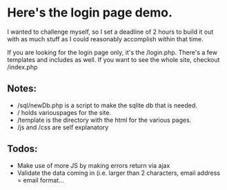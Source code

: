 # Here's the login page demo. #

I wanted to challenge myself, so I set a deadline of 2 hours to build it out with as much stuff as I could reasonably accomplish within that time.

If you are looking for the login page only, it's the /login.php. There's a few templates and includes as well.
If you want to see the whole site, checkout /index.php

## Notes: ##
* /sql/newDb.php is a script to make the sqlite db that is needed.
* / holds variouspages for the site.
* /template is the directory with the html for the various pages.
* /js and /css are self explanatory

## Todos: ##
* Make use of more JS by making errors return via ajax
* Validate the data coming in (i.e. larger than 2 characters, email address = email format...
